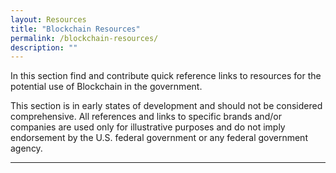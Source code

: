 ```yaml
---
layout: Resources
title: "Blockchain Resources"
permalink: /blockchain-resources/
description: ""
---
```

In this section find and contribute quick reference links to resources for the potential use of Blockchain in the government.

This section is in early states of development and should not be considered comprehensive. All references and links to specific brands and/or companies are used only for illustrative purposes and do not imply endorsement by the U.S. federal government or any federal government agency.



***

